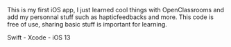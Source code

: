 This is my first iOS app, I just learned cool things with OpenClassrooms and add my personnal stuff such as hapticfeedbacks and more.
This code is free of use, sharing basic stuff is important for learning. 

Swift - Xcode - iOS 13
